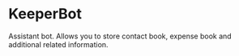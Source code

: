 # KeeperBot
Assistant bot. Allows you to store contact book, expense book and additional related information.
